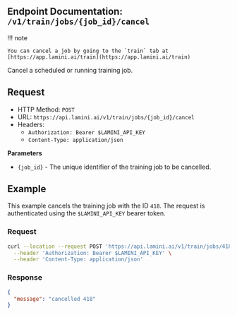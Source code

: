 ## Endpoint Documentation: `/v1/train/jobs/{job_id}/cancel`

!!! note

    You can cancel a job by going to the `train` tab at [https://app.lamini.ai/train](https://app.lamini.ai/train)

Cancel a scheduled or running training job.

## Request

- HTTP Method: `POST`
- URL: `https://api.lamini.ai/v1/train/jobs/{job_id}/cancel`
- Headers:
    - `Authorization: Bearer $LAMINI_API_KEY`
    - `Content-Type: application/json`

**Parameters**

- `{job_id}` - The unique identifier of the training job to be cancelled.

## Example

This example cancels the training job with the ID `418`. The request is authenticated using the `$LAMINI_API_KEY` bearer token.

### Request

```bash
curl --location --request POST 'https://api.lamini.ai/v1/train/jobs/418/cancel' \
  --header 'Authorization: Bearer $LAMINI_API_KEY' \
  --header 'Content-Type: application/json'
```

### Response

```json
{
  "message": "cancelled 418"
}
```
